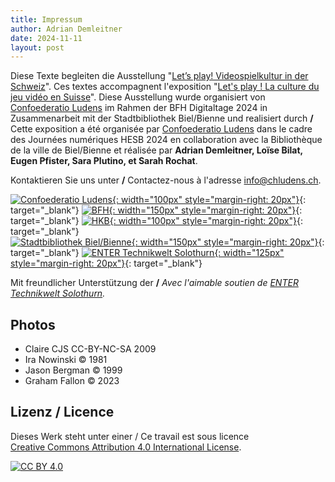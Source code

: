 ```yaml
---
title: Impressum
author: Adrian Demleitner
date: 2024-11-11
layout: post
---
```


Diese Texte begleiten die Ausstellung "[Let’s play! Videospielkultur in der Schweiz](https://www.bfh.ch/gesundheit/de/aktuell/fachveranstaltungen/digital-days-nov-2024-lets-play/)". Ces textes accompagnent l'exposition "[Let's play ! La culture du jeu vidéo en Suisse](https://www.bfh.ch/sante/fr/actualites/evenements-pour-specialistes/digital-days-nov-2024-lets-play/)". Diese Ausstellung wurde organisiert von [Confoederatio Ludens](https://chludens.ch) im Rahmen der BFH Digitaltage 2024 in Zusammenarbeit mit der Stadtbibliothek Biel/Bienne und realisiert durch **/** Cette exposition a été organisée par [Confoederatio Ludens](https://chludens.ch) dans le cadre des Journées numériques HESB 2024 en collaboration avec la Bibliothèque de la ville de Biel/Bienne et réalisée par **Adrian Demleitner, Loïse Bilat, Eugen Pfister, Sara Plutino, et Sarah Rochat**. 

Kontaktieren Sie uns unter **/** Contactez-nous à l'adresse [info@chludens.ch](mailto:info@chludens.ch).

[![Confoederatio Ludens](/lets-play/assets/logos/ludens.png){: width="100px" style="margin-right: 20px"}](https://chludens.ch){: target="_blank"}
[![BFH](/lets-play/assets/logos/bfh.png){: width="150px" style="margin-right: 20px"}](https://bfh.ch){: target="_blank"}
[![HKB](/lets-play/assets/logos/hkb.png){: width="100px" style="margin-right: 20px"}](https://hkb.bfh.ch){: target="_blank"} <br>
[![Stadtbibliothek Biel/Bienne](/lets-play/assets/logos/library_biel-bienne.png){: width="150px" style="margin-right: 20px"}](https://www.bibliobiel.ch){: target="_blank"}
[![ENTER Technikwelt Solothurn](/lets-play/assets/logos/enter.jpg){: width="125px" style="margin-right: 20px"}](https://www.enter.ch){: target="_blank"}

Mit freundlicher Unterstützung der **/** *Avec l'aimable soutien de [ENTER Technikwelt Solothurn](https://www.enter.ch).*

## Photos

- Claire CJS CC-BY-NC-SA 2009
- Ira Nowinski © 1981
- Jason Bergman © 1999
- Graham Fallon © 2023

## Lizenz / Licence
Dieses Werk steht unter einer / Ce travail est sous licence <br>
[Creative Commons Attribution 4.0 International License][cc-by].

[![CC BY 4.0][cc-by-image]][cc-by]

[cc-by]: http://creativecommons.org/licenses/by/4.0/
[cc-by-image]: https://i.creativecommons.org/l/by/4.0/88x31.png